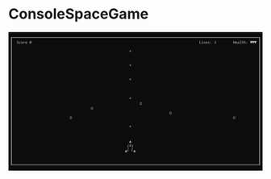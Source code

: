 # ConsoleSpaceGame

![](https://github.com/Andres-lh/ConsoleSpaceGame/blob/main/screeshot/screenshot.png?raw=true)
